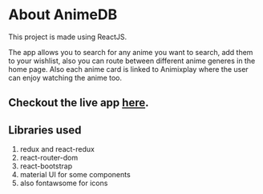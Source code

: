 # About AnimeDB

This project is made using ReactJS.

The app allows you to search for any anime you want to search, add them to your wishlist, also you can route between different anime generes in the home page.
Also each anime card is linked to Animixplay where the user can enjoy watching the anime too.

## **Checkout the live app [**here**](https://019-animedb.netlify.app/).**

## Libraries used

1. redux and react-redux
2. react-router-dom
3. react-bootstrap
4. material UI for some components
5. also fontawsome for icons
